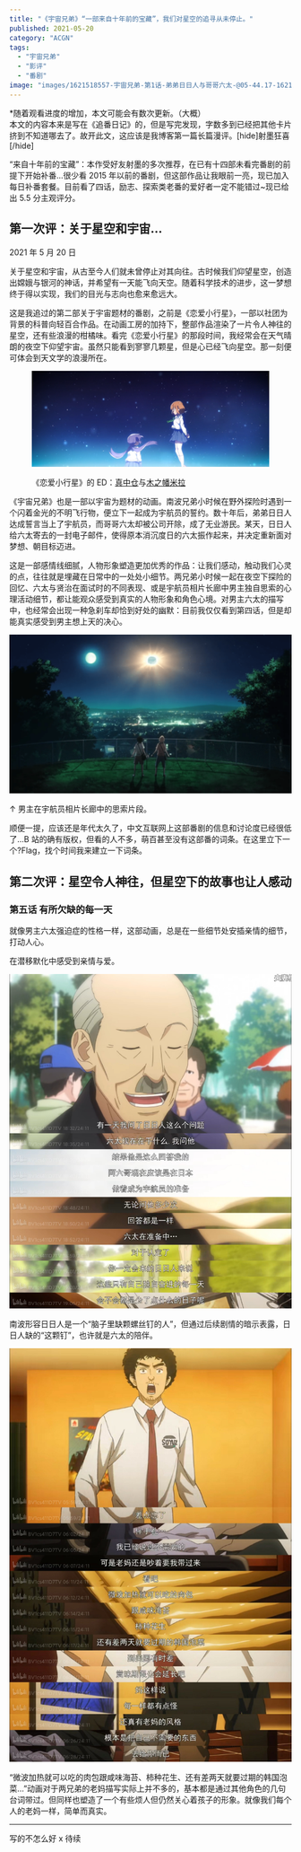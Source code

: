 ```yaml
---
title: "《宇宙兄弟》“一部来自十年前的宝藏”，我们对星空的追寻从未停止。"
published: 2021-05-20
category: "ACGN"
tags:
  - "宇宙兄弟"
  - "影评"
  - "番剧"
image: "images/1621518557-宇宙兄弟-第1话-弟弟日日人与哥哥六太-@05-44.17-1621518510182.png"
---
```


\*随着观看进度的增加，本文可能会有数次更新。（大概）  
本文的内容本来是写在《追番日记》的，但是写完发现，字数多到已经把其他卡片挤到不知道哪去了。故开此文，这应该是我博客第一篇长篇漫评。\[hide\]射墨狂喜\[/hide\]

“来自十年前的宝藏”：本作受好友射墨的多次推荐，在已有十四部未看完番剧的前提下开始补番...很少看 2015 年以前的番剧，但这部作品让我眼前一亮，现已加入每日补番套餐。目前看了四话，励志、探索类老番的爱好者一定不能错过~现已给出 5.5 分主观评分。

## 第一次评：关于星空和宇宙...

2021 年 5 月 20 日

关于星空和宇宙，从古至今人们就未曾停止对其向往。古时候我们仰望星空，创造出嫦娥与银河的神话，并希望有一天能飞向天空。随着科学技术的进步，这一梦想终于得以实现，我们的目光与志向也愈来愈远大。

这是我追过的第二部关于宇宙题材的番剧，之前是《恋爱小行星》，一部以社团为背景的科普向轻百合作品。在动画工房的加持下，整部作品渲染了一片令人神往的星空，还有些浪漫的柑橘味。看完《恋爱小行星》的那段时间，我经常会在天气晴朗的夜空下仰望宇宙。虽然只能看到寥寥几颗星，但是心已经飞向星空。那一刻便可体会到天文学的浪漫所在。

<figure>

![](images/1621517562-IMG_20201120_030126.png)

<figcaption>

《恋爱小行星》的 ED：[真中仓](https://zh.moegirl.org.cn/%E7%9C%9F%E4%B8%AD%E8%8B%8D)与[木之幡米拉](https://zh.moegirl.org.cn/%E6%9C%A8%E4%B9%8B%E5%B9%A1%E7%B1%B3%E6%8B%89)

</figcaption>

</figure>

《宇宙兄弟》也是一部以宇宙为题材的动画。南波兄弟小时候在野外探险时遇到一个闪着金光的不明飞行物，便立下一起成为宇航员的誓约。数十年后，弟弟日日人达成誓言当上了宇航员，而哥哥六太却被公司开除，成了无业游民。某天，日日人给六太寄去的一封电子邮件，使得原本消沉度日的六太振作起来，并决定重新面对梦想、朝目标迈进。

这是一部感情线细腻，人物形象塑造更加优秀的作品：让我们感动，触动我们心灵的点，往往就是埋藏在日常中的一处处小细节。两兄弟小时候一起在夜空下探险的回忆、六太与贤治在面试时的不同表现、或是宇航员相片长廊中男主独自思索的心理活动细节，都让能观众感受到真实的人物形象和角色心境。对男主六太的描写中，也经常会出现一种急刹车却恰到好处的幽默：目前我仅仅看到第四话，但是却能真实感受到男主想上天的决心。

![](images/1621518557-宇宙兄弟-第1话-弟弟日日人与哥哥六太-@05-44.17-1621518510182.png)

<script type="text/javascript" src="https://player.dogecloud.com/js/loader"></script>

<script type="text/javascript">var player = new DogePlayer({ container: document.getElementById('player'), userId: 2164, vcode: '8ed0b5493dabcfc9', autoPlay: false });</script>

↑ 男主在宇航员相片长廊中的思索片段。

顺便一提，应该还是年代太久了，中文互联网上这部番剧的信息和讨论度已经很低了...B 站的确有版权，但看的人不多，萌百甚至没有这部番的词条。在这里立下一个?Flag，找个时间我来建立一下词条。

## 第二次评：星空令人神往，但星空下的故事也让人感动

### 第五话 有所欠缺的每一天

就像男主六太强迫症的性格一样，这部动画，总是在一些细节处安插亲情的细节，打动人心。

在潜移默化中感受到亲情与爱。

![](images/1621752015-image.jpeg)

南波形容日日人是一个“脑子里缺颗螺丝钉的人”，但通过后续剧情的暗示表露，日日人缺的“这颗钉”，也许就是六太的陪伴。

![](images/1621752028-image-scaled.jpeg)

“微波加热就可以吃的肉包跟咸味海苔、柿种花生、还有差两天就要过期的韩国泡菜...”动画对于两兄弟的老妈描写实际上并不多的，基本都是通过其他角色的几句台词带过。但同样也塑造了一个有些烦人但仍然关心着孩子的形象。就像我们每个人的老妈一样，简单而真实。

---

写的不怎么好 x 待续
